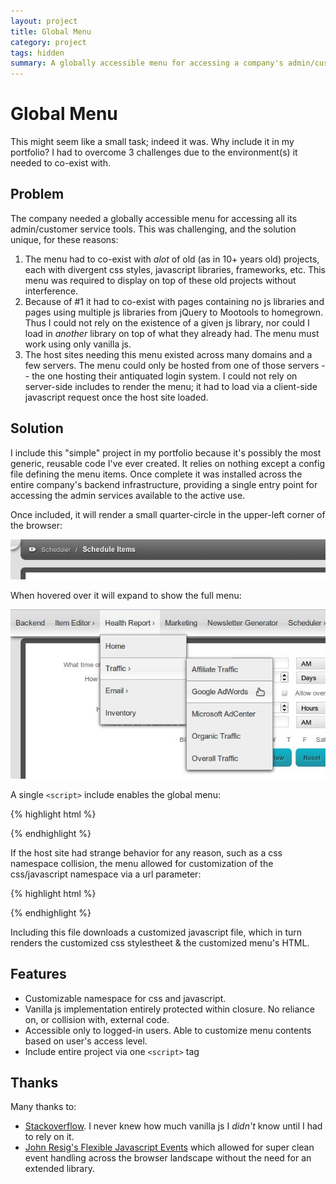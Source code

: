 ```yaml
---
layout: project
title: Global Menu
category: project
tags: hidden
summary: A globally accessible menu for accessing a company's admin/customer service tools across multiple support domains.
---
```

Global Menu
===========

This might seem like a small task; indeed it was. Why include it in my portfolio? I had to overcome 3 challenges due to the environment(s) it needed to co-exist with.

Problem
-------

The company needed a globally accessible menu for accessing all its admin/customer service tools. This was challenging, and the solution unique, for these reasons:

1.	The menu had to co-exist with *alot* of old (as in 10+ years old) projects, each with divergent css styles, javascript libraries, frameworks, etc. This menu was required to display on top of these old projects without interference.
2.	Because of #1 it had to co-exist with pages containing no js libraries and pages using multiple js libraries from jQuery to Mootools to homegrown. Thus I could not rely on the existence of a given js library, nor could I load in *another* library on top of what they already had. The menu must work using only vanilla js.
3.	The host sites needing this menu existed across many domains and a few servers. The menu could only be hosted from one of those servers -- the one hosting their antiquated login system. I could not rely on server-side includes to render the menu; it had to load via a client-side javascript request once the host site loaded.

Solution
--------

I include this "simple" project in my portfolio because it's possibly the most generic, reusable code I've ever created. It relies on nothing except a config file defining the menu items. Once complete it was installed across the entire company's backend infrastructure, providing a single entry point for accessing the admin services available to the active use.

Once included, it will render a small quarter-circle in the upper-left corner of the browser:

<div class="img full">
<img src="/images/projects/global-menu/closed-menu.jpg" />
</div>

When hovered over it will expand to show the full menu:

<div class="img full">
<img src="/images/projects/global-menu/expanded-menu.jpg" />
</div>

A single `<script>` include enables the global menu:

{% highlight html %}
<script type="text/javascript" src="http://domain.com/backend_urls/menu.php"></script>
{% endhighlight %}

If the host site had strange behavior for any reason, such as a css namespace collision, the menu allowed for customization of the css/javascript namespace via a url parameter:

{% highlight html %}
<script type="text/javascript" src="http://domain.com/backend_urls/menu.php?ns=custom_namespace"></script>
{% endhighlight %}

Including this file downloads a customized javascript file, which in turn renders the customized css stylestheet & the customized menu's HTML.

Features
--------

*	Customizable namespace for css and javascript.
*	Vanilla js implementation entirely protected within closure. No reliance on, or collision with, external code.
*	Accessible only to logged-in users. Able to customize menu contents based on user's access level.
*	Include entire project via one `<script>` tag

Thanks
------

Many thanks to:

*	[Stackoverflow](http://stackoverflow.com/questions/tagged/javascript). I never knew how much vanilla js I *didn't* know until I had to rely on it.
*	[John Resig's Flexible Javascript Events](http://ejohn.org/projects/flexible-javascript-events/) which allowed for super clean event handling across the browser landscape without the need for an extended library.
